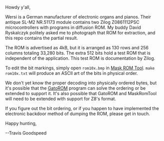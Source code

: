 Howdy y'all,

Wersi is a German manufacturer of electronic organs and pianos.  Their
antique SL-M2 NR.51173 module contains two Zilog Z0861112PSC
microcontrollers with programs in diffusion ROM.  My buddy David
Ryskalczyk politely asked me to photograph that ROM for extraction,
and this repo contains the partial result.

The ROM is advertised as 4kB, but it is arranged as 130 rows and 256
columns totaling 33,280 bits.  The extra 512 bits hold a test ROM that
is independent of the application.  This test ROM is documentation by
Zilog.

To edit the bit markings, simply open `rom10x.bmp` in [Mask ROM
Tool](https://github.com/travisgoodspeed/maskromtool/).  `make
rom10x.txt` will produce an ASCII art of the bits in physical order.

We don't yet know the proper decoding into physically ordered bytes,
but it's possible that the
[GatoROM](https://github.com/travisgoodspeed/maskromtool/blob/master/GATOREADME.md)
program can solve the ordering or be extended to support it.  It's
also possible that GatoROM and MaskRomTool will need to be extended
with support for Z8's format.

If you figure out the bit ordering, or if you happen to have
implemented the electronic backdoor method of dumping the ROM, please
get in touch.

Happy hunting,

--Travis Goodspeed

